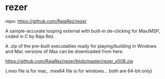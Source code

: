 # rezer

repo: https://github.com/RajaRez/rezer

A sample-accurate looping external with built-in de-clicking for Max/MSP, coded in C by Raja Rez.

A .zip of the pre-built executables ready for playing/building in Windows and Mac versions of Max can be downloaded from here:

https://github.com/RajaRez/rezer/blob/master/rezer_v008.zip

(.mxo file is for mac, .mxe64 file is for windows... both are 64-bit only)
